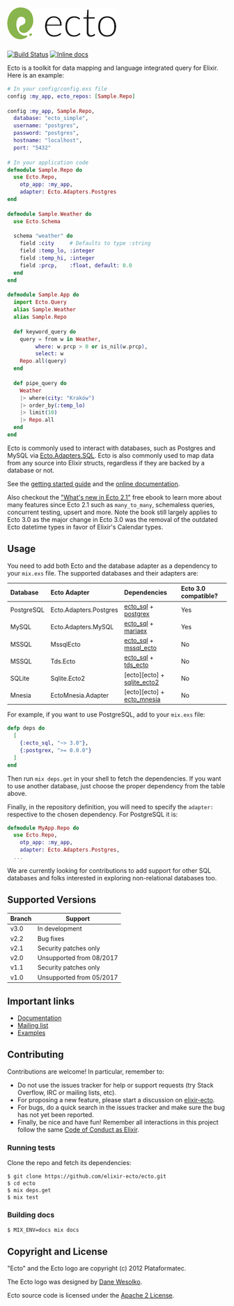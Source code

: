 ![Ecto](https://github.com/elixir-ecto/ecto/raw/master/guides/images/logo.png)
=========
[![Build Status](https://travis-ci.org/elixir-ecto/ecto.svg?branch=master)](https://travis-ci.org/elixir-ecto/ecto)
[![Inline docs](http://inch-ci.org/github/elixir-ecto/ecto.svg?branch=master&style=flat)](http://inch-ci.org/github/elixir-ecto/ecto)

Ecto is a toolkit for data mapping and language integrated query for Elixir. Here is an example:

```elixir
# In your config/config.exs file
config :my_app, ecto_repos: [Sample.Repo]

config :my_app, Sample.Repo,
  database: "ecto_simple",
  username: "postgres",
  password: "postgres",
  hostname: "localhost",
  port: "5432"

# In your application code
defmodule Sample.Repo do
  use Ecto.Repo,
    otp_app: :my_app,
    adapter: Ecto.Adapters.Postgres
end

defmodule Sample.Weather do
  use Ecto.Schema

  schema "weather" do
    field :city     # Defaults to type :string
    field :temp_lo, :integer
    field :temp_hi, :integer
    field :prcp,    :float, default: 0.0
  end
end

defmodule Sample.App do
  import Ecto.Query
  alias Sample.Weather
  alias Sample.Repo

  def keyword_query do
    query = from w in Weather,
         where: w.prcp > 0 or is_nil(w.prcp),
         select: w
    Repo.all(query)
  end

  def pipe_query do
    Weather
    |> where(city: "Kraków")
    |> order_by(:temp_lo)
    |> limit(10)
    |> Repo.all
  end
end
```

Ecto is commonly used to interact with databases, such as Postgres and MySQL via [Ecto.Adapters.SQL](http://hexdocs.pm/ecto_sql). Ecto is also commonly used to map data from any source into Elixir structs, regardless if they are backed by a database or not.

See the [getting started guide](http://hexdocs.pm/ecto/getting-started.html) and the [online documentation](http://hexdocs.pm/ecto).

Also checkout the ["What's new in Ecto 2.1"](http://pages.plataformatec.com.br/ebook-whats-new-in-ecto-2-0) free ebook to learn more about many features since Ecto 2.1 such as `many_to_many`, schemaless queries, concurrent testing, upsert and more. Note the book still largely applies to Ecto 3.0 as the major change in Ecto 3.0 was the removal of the outdated Ecto datetime types in favor of Elixir's Calendar types.

## Usage

You need to add both Ecto and the database adapter as a dependency to your `mix.exs` file. The supported databases and their adapters are:

Database   | Ecto Adapter           | Dependencies                                    | Ecto 3.0 compatible?
:----------| :--------------------- | :-----------------------------------------------| :----
PostgreSQL | Ecto.Adapters.Postgres | [ecto_sql][ecto_sql] + [postgrex][postgrex]     | Yes
MySQL      | Ecto.Adapters.MySQL    | [ecto_sql][ecto_sql] + [mariaex][mariaex]       | Yes
MSSQL      | MssqlEcto              | [ecto_sql][ecto_sql] + [mssql_ecto][mssql_ecto] | No
MSSQL      | Tds.Ecto               | [ecto_sql][ecto_sql] + [tds_ecto][tds_ecto]     | No
SQLite     | Sqlite.Ecto2           | [ecto][ecto] + [sqlite_ecto2][sqlite_ecto2]     | No
Mnesia     | EctoMnesia.Adapter     | [ecto][ecto] + [ecto_mnesia][ecto_mnesia]       | No

[ecto_sql]: http://github.com/elixir-ecto/ecto_sql
[postgrex]: http://github.com/elixir-ecto/postgrex
[mariaex]: http://github.com/xerions/mariaex
[mssql_ecto]: https://github.com/findmypast-oss/mssql_ecto
[tds_ecto]: https://github.com/livehelpnow/tds_ecto
[sqlite_ecto2]: https://github.com/scouten/sqlite_ecto2
[ecto_mnesia]: https://github.com/Nebo15/ecto_mnesia

For example, if you want to use PostgreSQL, add to your `mix.exs` file:

```elixir
defp deps do
  [
    {:ecto_sql, "~> 3.0"},
    {:postgrex, ">= 0.0.0"}
  ]
end
```

Then run `mix deps.get` in your shell to fetch the dependencies. If you want to use another database, just choose the proper dependency from the table above.

Finally, in the repository definition, you will need to specify the `adapter:` respective to the chosen dependency. For PostgreSQL it is:

```elixir
defmodule MyApp.Repo do
  use Ecto.Repo,
    otp_app: :my_app,
    adapter: Ecto.Adapters.Postgres,
  ...
```

We are currently looking for contributions to add support for other SQL databases and folks interested in exploring non-relational databases too.

## Supported Versions

| Branch | Support                  |
| ------ | ------------------------ |
| v3.0   | In development           |
| v2.2   | Bug fixes                |
| v2.1   | Security patches only    |
| v2.0   | Unsupported from 08/2017 |
| v1.1   | Security patches only    |
| v1.0   | Unsupported from 05/2017 |

## Important links

  * [Documentation](http://hexdocs.pm/ecto)
  * [Mailing list](https://groups.google.com/forum/#!forum/elixir-ecto)
  * [Examples](https://github.com/elixir-ecto/ecto/tree/master/examples)

## Contributing

Contributions are welcome! In particular, remember to:

* Do not use the issues tracker for help or support requests (try Stack Overflow, IRC or mailing lists, etc).
* For proposing a new feature, please start a discussion on [elixir-ecto](https://groups.google.com/forum/#!forum/elixir-ecto).
* For bugs, do a quick search in the issues tracker and make sure the bug has not yet been reported.
* Finally, be nice and have fun! Remember all interactions in this project follow the same [Code of Conduct as Elixir](https://github.com/elixir-lang/elixir/blob/master/CODE_OF_CONDUCT.md).

### Running tests

Clone the repo and fetch its dependencies:

```
$ git clone https://github.com/elixir-ecto/ecto.git
$ cd ecto
$ mix deps.get
$ mix test
```

### Building docs

```
$ MIX_ENV=docs mix docs
```

## Copyright and License

"Ecto" and the Ecto logo are copyright (c) 2012 Plataformatec.

The Ecto logo was designed by [Dane Wesolko](http://www.danewesolko.com).

Ecto source code is licensed under the [Apache 2 License](LICENSE.md).
